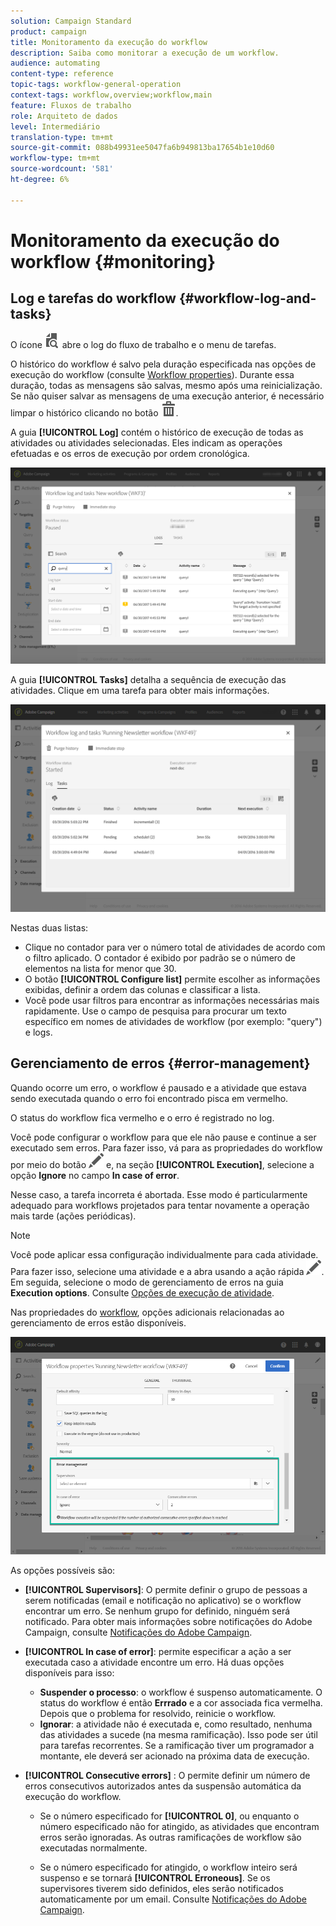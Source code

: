 ```yaml
---
solution: Campaign Standard
product: campaign
title: Monitoramento da execução do workflow
description: Saiba como monitorar a execução de um workflow.
audience: automating
content-type: reference
topic-tags: workflow-general-operation
context-tags: workflow,overview;workflow,main
feature: Fluxos de trabalho
role: Arquiteto de dados
level: Intermediário
translation-type: tm+mt
source-git-commit: 088b49931ee5047fa6b949813ba17654b1e10d60
workflow-type: tm+mt
source-wordcount: '581'
ht-degree: 6%

---
```



# Monitoramento da execução do workflow {#monitoring}

## Log e tarefas do workflow {#workflow-log-and-tasks}

O ícone ![](assets/printpreview_darkgrey-24px.png) abre o log do fluxo de trabalho e o menu de tarefas.

O histórico do workflow é salvo pela duração especificada nas opções de execução do workflow (consulte [Workflow properties](../../automating/using/managing-execution-options.md)). Durante essa duração, todas as mensagens são salvas, mesmo após uma reinicialização. Se não quiser salvar as mensagens de uma execução anterior, é necessário limpar o histórico clicando no botão ![](assets/delete_darkgrey-24px.png).

A guia **[!UICONTROL Log]** contém o histórico de execução de todas as atividades ou atividades selecionadas. Eles indicam as operações efetuadas e os erros de execução por ordem cronológica.

![](assets/wkf_execution_4.png)

A guia **[!UICONTROL Tasks]** detalha a sequência de execução das atividades. Clique em uma tarefa para obter mais informações.

![](assets/wkf_execution_5.png)

Nestas duas listas:

* Clique no contador para ver o número total de atividades de acordo com o filtro aplicado. O contador é exibido por padrão se o número de elementos na lista for menor que 30.
* O botão **[!UICONTROL Configure list]** permite escolher as informações exibidas, definir a ordem das colunas e classificar a lista.
* Você pode usar filtros para encontrar as informações necessárias mais rapidamente. Use o campo de pesquisa para procurar um texto específico em nomes de atividades de workflow (por exemplo: &quot;query&quot;) e logs.

## Gerenciamento de erros {#error-management}

Quando ocorre um erro, o workflow é pausado e a atividade que estava sendo executada quando o erro foi encontrado pisca em vermelho.

O status do workflow fica vermelho e o erro é registrado no log.

Você pode configurar o workflow para que ele não pause e continue a ser executado sem erros. Para fazer isso, vá para as propriedades do workflow por meio do botão ![](assets/edit_darkgrey-24px.png) e, na seção **[!UICONTROL Execution]**, selecione a opção **Ignore** no campo **In case of error**.

Nesse caso, a tarefa incorreta é abortada. Esse modo é particularmente adequado para workflows projetados para tentar novamente a operação mais tarde (ações periódicas).

>[!NOTE]
>
>Você pode aplicar essa configuração individualmente para cada atividade. Para fazer isso, selecione uma atividade e a abra usando a ação rápida ![](assets/edit_darkgrey-24px.png). Em seguida, selecione o modo de gerenciamento de erros na guia **Execution options**. Consulte [Opções de execução de atividade](../../automating/using/activity-properties.md).

Nas propriedades do [workflow](../../automating/using/managing-execution-options.md), opções adicionais relacionadas ao gerenciamento de erros estão disponíveis.

![](assets/wkf_execution_error.png)

As opções possíveis são:

* **[!UICONTROL Supervisors]**: O permite definir o grupo de pessoas a serem notificadas (email e notificação no aplicativo) se o workflow encontrar um erro. Se nenhum grupo for definido, ninguém será notificado. Para obter mais informações sobre notificações do Adobe Campaign, consulte [Notificações do Adobe Campaign](../../administration/using/sending-internal-notifications.md).

* **[!UICONTROL In case of error]**: permite especificar a ação a ser executada caso a atividade encontre um erro. Há duas opções disponíveis para isso:

   * **Suspender o processo**: o workflow é suspenso automaticamente. O status do workflow é então **Errrado** e a cor associada fica vermelha. Depois que o problema for resolvido, reinicie o workflow.
   * **Ignorar**: a atividade não é executada e, como resultado, nenhuma das atividades a sucede (na mesma ramificação). Isso pode ser útil para tarefas recorrentes. Se a ramificação tiver um programador a montante, ele deverá ser acionado na próxima data de execução.

* **[!UICONTROL Consecutive errors]** : O permite definir um número de erros consecutivos autorizados antes da suspensão automática da execução do workflow.

   * Se o número especificado for **[!UICONTROL 0]**, ou enquanto o número especificado não for atingido, as atividades que encontram erros serão ignoradas. As outras ramificações de workflow são executadas normalmente.

   * Se o número especificado for atingido, o workflow inteiro será suspenso e se tornará **[!UICONTROL Erroneous]**. Se os supervisores tiverem sido definidos, eles serão notificados automaticamente por um email. Consulte [Notificações do Adobe Campaign](../../administration/using/sending-internal-notifications.md).
